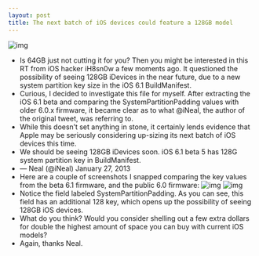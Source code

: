 ```yaml
---
layout: post
title: The next batch of iOS devices could feature a 128GB model
---
```

![img](http://media.idownloadblog.com/wp-content/uploads/2013/01/iPhone-Size.png)
* Is 64GB just not cutting it for you? Then you might be interested in this RT from iOS hacker iH8sn0w a few moments ago. It questioned the possibility of seeing 128GB iDevices in the near future, due to a new system partition key size in the iOS 6.1 BuildManifest.
* Curious, I decided to investigate this file for myself. After extracting the iOS 6.1 beta and comparing the SystemPartitionPadding values with older 6.0.x firmware, it became clear as to what @iNeal, the author of the original tweet, was referring to.
* While this doesn’t set anything in stone, it certainly lends evidence that Apple may be seriously considering up-sizing its next batch of iOS devices this time.
* We should be seeing 128GB iDevices soon. iOS 6.1 beta 5 has 128G system partition key in BuildManifest.
* — Neal (@iNeal) January 27, 2013
* Here are a couple of screenshots I snapped comparing the key values from the beta 6.1 firmware, and the public 6.0 firmware:
![img](http://media.idownloadblog.com/wp-content/uploads/2013/01/iOS-6.1-beta-5-IPSW-Partition.png)
![img](http://media.idownloadblog.com/wp-content/uploads/2013/01/iOS-6.0-IPSW-Partition1.png)
* Notice the field labeled SystemPartitionPadding. As you can see, this field has an additional 128 key, which opens up the possibility of seeing 128GB iOS devices.
* What do you think? Would you consider shelling out a few extra dollars for double the highest amount of space you can buy with current iOS models?
* Again, thanks Neal.

